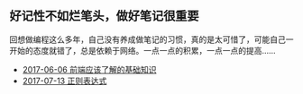 ## 好记性不如烂笔头，做好笔记很重要

回想做编程这么多年，自己没有养成做笔记的习惯，真的是太可惜了，可能自己一开始的态度就错了，总是依赖于网络。一点一点的积累，一点一点的提高……

- [2017-06-06 前端应该了解的基础知识](./2017-06-06.md)
- [2017-07-13 正则表达式](./2017-07-13-正则表达式.md)
